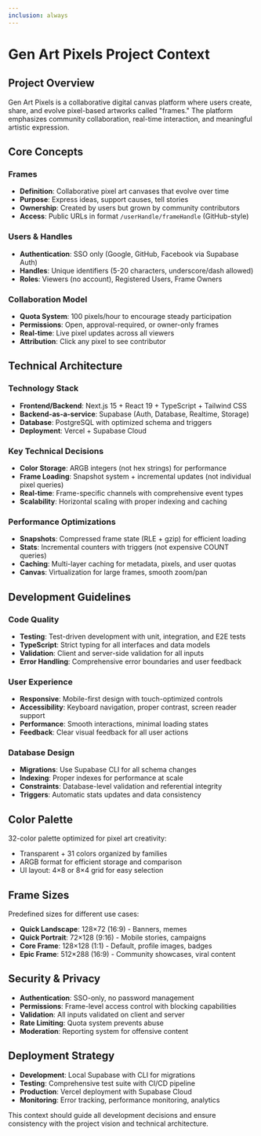 ```yaml
---
inclusion: always
---
```


# Gen Art Pixels Project Context

## Project Overview

Gen Art Pixels is a collaborative digital canvas platform where users create, share, and evolve pixel-based artworks called "frames." The platform emphasizes community collaboration, real-time interaction, and meaningful artistic expression.

## Core Concepts

### Frames
- **Definition**: Collaborative pixel art canvases that evolve over time
- **Purpose**: Express ideas, support causes, tell stories
- **Ownership**: Created by users but grown by community contributors
- **Access**: Public URLs in format `/userHandle/frameHandle` (GitHub-style)

### Users & Handles
- **Authentication**: SSO only (Google, GitHub, Facebook via Supabase Auth)
- **Handles**: Unique identifiers (5-20 characters, underscore/dash allowed)
- **Roles**: Viewers (no account), Registered Users, Frame Owners

### Collaboration Model
- **Quota System**: 100 pixels/hour to encourage steady participation
- **Permissions**: Open, approval-required, or owner-only frames
- **Real-time**: Live pixel updates across all viewers
- **Attribution**: Click any pixel to see contributor

## Technical Architecture

### Technology Stack
- **Frontend/Backend**: Next.js 15 + React 19 + TypeScript + Tailwind CSS
- **Backend-as-a-service**: Supabase (Auth, Database, Realtime, Storage)
- **Database**: PostgreSQL with optimized schema and triggers
- **Deployment**: Vercel + Supabase Cloud

### Key Technical Decisions
- **Color Storage**: ARGB integers (not hex strings) for performance
- **Frame Loading**: Snapshot system + incremental updates (not individual pixel queries)
- **Real-time**: Frame-specific channels with comprehensive event types
- **Scalability**: Horizontal scaling with proper indexing and caching

### Performance Optimizations
- **Snapshots**: Compressed frame state (RLE + gzip) for efficient loading
- **Stats**: Incremental counters with triggers (not expensive COUNT queries)
- **Caching**: Multi-layer caching for metadata, pixels, and user quotas
- **Canvas**: Virtualization for large frames, smooth zoom/pan

## Development Guidelines

### Code Quality
- **Testing**: Test-driven development with unit, integration, and E2E tests
- **TypeScript**: Strict typing for all interfaces and data models
- **Validation**: Client and server-side validation for all inputs
- **Error Handling**: Comprehensive error boundaries and user feedback

### User Experience
- **Responsive**: Mobile-first design with touch-optimized controls
- **Accessibility**: Keyboard navigation, proper contrast, screen reader support
- **Performance**: Smooth interactions, minimal loading states
- **Feedback**: Clear visual feedback for all user actions

### Database Design
- **Migrations**: Use Supabase CLI for all schema changes
- **Indexing**: Proper indexes for performance at scale
- **Constraints**: Database-level validation and referential integrity
- **Triggers**: Automatic stats updates and data consistency

## Color Palette

32-color palette optimized for pixel art creativity:
- Transparent + 31 colors organized by families
- ARGB format for efficient storage and comparison
- UI layout: 4×8 or 8×4 grid for easy selection

## Frame Sizes

Predefined sizes for different use cases:
- **Quick Landscape**: 128×72 (16:9) - Banners, memes
- **Quick Portrait**: 72×128 (9:16) - Mobile stories, campaigns  
- **Core Frame**: 128×128 (1:1) - Default, profile images, badges
- **Epic Frame**: 512×288 (16:9) - Community showcases, viral content

## Security & Privacy

- **Authentication**: SSO-only, no password management
- **Permissions**: Frame-level access control with blocking capabilities
- **Validation**: All inputs validated on client and server
- **Rate Limiting**: Quota system prevents abuse
- **Moderation**: Reporting system for offensive content

## Deployment Strategy

- **Development**: Local Supabase with CLI for migrations
- **Testing**: Comprehensive test suite with CI/CD pipeline
- **Production**: Vercel deployment with Supabase Cloud
- **Monitoring**: Error tracking, performance monitoring, analytics

This context should guide all development decisions and ensure consistency with the project vision and technical architecture.